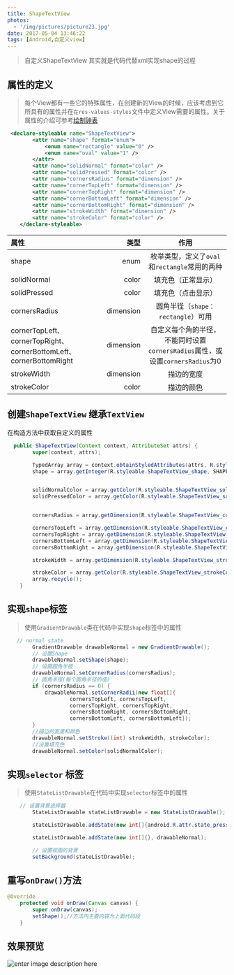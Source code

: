 ```yaml
---
title: ShapeTextView
photos:
  - '/img/pictures/picture23.jpg'
date: 2017-05-04 13:46:22
tags: [Android,自定义view]
---
```


> 自定义ShapeTextView 其实就是代码代替xml实现shape的过程

<!--more-->

## 属性的定义

> 每个View都有一些它的特殊属性，在创建新的View的时候，应该考虑到它所具有的属性并在`在res-values-styles`文件中定义View需要的属性。关于属性的介绍可参考[绘制钟表](https://violinlin.github.io/2016/06/27/%E8%87%AA%E5%AE%9A%E4%B9%89View%E2%80%93%E7%BB%98%E5%88%B6%E9%92%9F%E8%A1%A8/)

```xml
 <declare-styleable name="ShapeTextView">
        <attr name="shape" format="enum">
            <enum name="rectangle" value="0" />
            <enum name="oval" value="1" />
        </attr>
        <attr name="solidNormal" format="color" />
        <attr name="solidPressed" format="color" />
        <attr name="cornersRadius" format="dimension" />
        <attr name="cornerTopLeft" format="dimension" />
        <attr name="cornerTopRight" format="dimension" />
        <attr name="cornerBottomLeft" format="dimension" />
        <attr name="cornerBottomRight" format="dimension" />
        <attr name="strokeWidth" format="dimension" />
        <attr name="strokeColor" format="color" />
    </declare-styleable>
```

| 属性      |     类型 |   作用   |
| :-------- | --------:| :------: |
| shape    |   enum |  枚举类型，定义了`oval`和`rectangle`常用的两种  |
| solidNormal | color | 填充色（正常显示）|
| solidPressed | color | 填充色（点击显示）|
| cornersRadius | dimension | 圆角半径（`shape：rectangle`）可用|
| cornerTopLeft、cornerTopRight、cornerBottomLeft、cornerBottomRight | dimension | 自定义每个角的半径，不能同时设置`cornersRadius`属性，或设置`cornersRadius`为0|
| strokeWidth | dimension | 描边的宽度 |
| strokeColor | color | 描边的颜色 |


## 创建`ShapeTextView` 继承`TextView`

在构造方法中获取自定义的属性

```java
  public ShapeTextView(Context context, AttributeSet attrs) {
        super(context, attrs);

        TypedArray array = context.obtainStyledAttributes(attrs, R.styleable.ShapeTextView);
        shape = array.getInteger(R.styleable.ShapeTextView_shape, SHAPE_RECTANGEL);


        solidNormalColor = array.getColor(R.styleable.ShapeTextView_solidNormal, Color.parseColor("#00000000"));
        solidPressedColor = array.getColor(R.styleable.ShapeTextView_solidPressed, Color.parseColor("#00000000"));


        cornersRadius = array.getDimension(R.styleable.ShapeTextView_cornersRadius, 0);

        cornersTopLeft = array.getDimension(R.styleable.ShapeTextView_cornerTopLeft, 0);
        cornersTopRight = array.getDimension(R.styleable.ShapeTextView_cornerTopRight, 0);
        cornersBottomLeft = array.getDimension(R.styleable.ShapeTextView_cornerBottomLeft, 0);
        cornersBottomRight = array.getDimension(R.styleable.ShapeTextView_cornerBottomRight, 0);

        strokeWidth = array.getDimension(R.styleable.ShapeTextView_strokeWidth, 0);

        strokeColor = array.getColor(R.styleable.ShapeTextView_strokeColor, Color.parseColor("#00000000"));
        array.recycle();
    }
```

## 实现`shape`标签

> 使用`GradientDrawable`类在代码中实现`shape`标签中的属性

```java
   // normal state
        GradientDrawable drawableNormal = new GradientDrawable();
        // 设置Shape
        drawableNormal.setShape(shape);
        // 设置圆角半径
        drawableNormal.setCornerRadius(cornersRadius);
        // 圆角半径(每个圆角半径的值)
        if (cornersRadius == 0) {
            drawableNormal.setCornerRadii(new float[]{
                    cornersTopLeft, cornersTopLeft,
                    cornersTopRight, cornersTopRight,
                    cornersBottomRight, cornersBottomRight,
                    cornersBottomLeft, cornersBottomLeft});
        }
        //描边的宽度和颜色
        drawableNormal.setStroke((int) strokeWidth, strokeColor);
        //设置填充色
        drawableNormal.setColor(solidNormalColor);
```

## 实现`selector` 标签

> 使用`StateListDrawable`在代码中实现`selector`标签中的属性

```java
    // 设置背景选择器
        StateListDrawable stateListDrawable = new StateListDrawable();

        stateListDrawable.addState(new int[]{android.R.attr.state_pressed}, drawablePressed);

        stateListDrawable.addState(new int[]{}, drawableNormal);

		// 设置视图的背景
        setBackground(stateListDrawable);
```

## 重写`onDraw()`方法

```java
@Override
    protected void onDraw(Canvas canvas) {
        super.onDraw(canvas);
        setShape();//方法内主要内容为上面代码段
    }
```

## 效果预览

![enter image description here](/img/shapetextview.gif)
